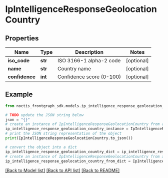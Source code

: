 # IpIntelligenceResponseGeolocationCountry


## Properties

Name | Type | Description | Notes
------------ | ------------- | ------------- | -------------
**iso_code** | **str** | ISO 3166-1 alpha-2 code | [optional] 
**name** | **str** | Country name | [optional] 
**confidence** | **int** | Confidence score (0-100) | [optional] 

## Example

```python
from noctis_frontgraph_sdk.models.ip_intelligence_response_geolocation_country import IpIntelligenceResponseGeolocationCountry

# TODO update the JSON string below
json = "{}"
# create an instance of IpIntelligenceResponseGeolocationCountry from a JSON string
ip_intelligence_response_geolocation_country_instance = IpIntelligenceResponseGeolocationCountry.from_json(json)
# print the JSON string representation of the object
print(IpIntelligenceResponseGeolocationCountry.to_json())

# convert the object into a dict
ip_intelligence_response_geolocation_country_dict = ip_intelligence_response_geolocation_country_instance.to_dict()
# create an instance of IpIntelligenceResponseGeolocationCountry from a dict
ip_intelligence_response_geolocation_country_from_dict = IpIntelligenceResponseGeolocationCountry.from_dict(ip_intelligence_response_geolocation_country_dict)
```
[[Back to Model list]](../README.md#documentation-for-models) [[Back to API list]](../README.md#documentation-for-api-endpoints) [[Back to README]](../README.md)


